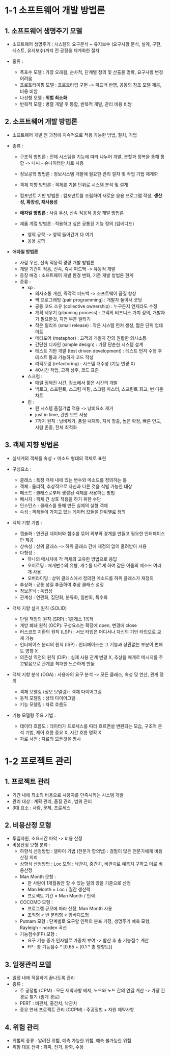 # 1-1 소프트웨어 개발 방법론

## 1. 소프트웨어 생명주기 모델
- 소프트웨어 생명주기 : 시스템의 요구분석 ~ 유지보수 (요구사항 분석, 설계, 구현, 테스트, 유지보수)까지 전 공정을 체계화한 절차

- 종류 :
  - 폭포수 모델 : 가장 오래됨, 순차적, 단계별 정의 및 산출물 명확, 요구사항 변경 어려움
  - 프로토타이핑 모델 : 프로토타입 구현 -> 피드백 반영, 공동의 참조 모델 제공, 비용 비쌈
  - 나선형 모델 : **위험 최소화**
  - 반복적 모델 : 병렬 개발 후 통합, 반복적 개발, 관리 비용 비쌈

## 2. 소프트웨어 개발 방법론
- 소프트웨어 개발 전 과정에 지속적으로 적용 가능한 방법, 절차, 기법

- 종류 :
  - 구조적 방법론 : 전체 시스템을 기능에 따라 나누어 개발, 분할과 정복을 통해 통합 -> 나씨 - 슈나이터만 차트 사용
  - 정보공학 방법론 : 정보시스템 개발에 필요한 관리 절차 및 작업 기법 체계화
  - 객체 지향 방법론 : 객체를 기본 단위로 시스템 분석 및 설계
  - 컴포넌트 기반 방법론 : 컴포넌트를 조립하여 새로운 응용 프로그램 작성, **생산성, 확장성, 재사용성**
  
  - **애자일 방법론** : 사람 우선, 신속 적응적 경량 개발 방법론
  - 제품 계열 방법론 : 적용하고 싶은 공통된 기능 정의 (임베디드)
    - 영역 공학 -> 영역 들어간거 다 여기
    - 응용 공학

- **애자일 방법론**
  - 사람 우선, 신속 적응적 경량 개발 방법론 
  - 개발 기간이 적음, 신속, 즉시 피드백 -> 유동적 개발
  - 등장 배경 : 소프트웨어 개발 환경 변화, 기존 개발 방법론 한계
  - 종류 :
    - xp :
        - 의사소통 개선, 즉각적 피드백 -> 소프트웨어 품질 향상
        - 짝 프로그래밍 (pair programming) : 개발자 둘이서 코딩
        - 공동 코드 소유 (collective ownership) : 누구든지 언제라도 수정
        - 계획 세우기 (planning process) : 고객의 비즈니스 가치 정의, 개발자가 필요한것, 지연 부분 알리기
        - 작은 릴리즈 (small release) : 작은 시스템 먼저 생성, 짧은 단위 업데이트
        - 메타포어 (metaphor) : 고객과 개발자 간의 원활한 의사소통
        - 간단한 디자인 (simple design) :  가장 단순한 시스템 설계
        - 테스트 기반 개발 (test driven development) : 테스트 먼저 수행 후 테스트 통과 가능하게 코드 작성
        - 리펙토링 (refactoring) :  시스템 개주성 (기능 변경 X)
        - 40시간 작업, 고객 상주, 코드 표준
    - 스크럼 :
        - 매일 정해진 시간, 장소에서 짧은 시간의 개발
        - 백로그, 스프린트, 스크럼 미팅, 스크럼 마스터, 스프린트 회고, 번 다운 차트
    - 린 :
        - 린 시스템 품질기법 적용 -> 낭비요소 제거
        - just in time, 칸반 보드 사용
        - 7가지 원칙 : 낭비제거, 품질 내재화, 지식 창출, 높은 확정, 빠른 인도, 사람 존중, 전체 최적화

## 3. 객체 지향 방법론
- 실세계의 객체를 속성 + 메소드 형태의 객체로 표현
- 구성요소 :
    - 클래스 : 특정 객체 내에 있는 변수와 메소드를 정의하는 틀
    - 객체 : 물리적, 추상적으로 자신과 다른 것을 식별 가능한 대상
    - 메소드 : 클래스로부터 생성된 객체를 사용하는 방법
    - 메시지 : 객체 간 상호 작용을 하기 위한 수단
    - 인스턴스 : 클래스를 통해 만든 실제의 실형 객체
    - 속성 : 객체들이 가지고 있는 데이터 값들을 단위별로 정의

- 객체 기향 기법 :
    - 캡슐화 : 연관된 데이터와 함수를 묶어 외부와 경계를 만들고 필요한 인터페이스만 제공
    - 상속성 : 상위 클래스 -> 하위 클래스 간에 재정의 없이 물려받아 사용
    - 다형성 :
        - 하나의 메시지에 각 객체의 고유한 방법으로 응답
        - 오버로딩 : 매개변수의 유형, 개수를 다르게 하여 같은 이름의 메소드 여러개 사용
        - 오버라이딩 : 상위 클래스에서 정의한 메소드를 하위 클래스가 재정의
    - 추상화 : 공통 성질 추출하여 추상 클래스 설정
    - 정보은닉 : 독립성
    - 관계성 : 연관화, 집단화, 분류화, 일반화, 특수화

- 객체 지향 설게 원칙 (SOLID)
    - 단일 책임의 원칙 (SRP) : 1클래스 1목적
    - 개방 폐쇄 원칙 (OCP): 구성요소는 확장에 open, 변경에 close
    - 러스코프 치환의 원칙 (LSP) : 서브 타입은 어디서나 자신의 기반 타입으로 교체 가능
    - 인터페이스 분리의 원칙 (ISP) : 인터페이스는 그 기능과 상관없는 부분이 변해도 영향 X
    - 의존성 역전의 원칙 (DIP) : 실제 사용 관계 변경 X, 추상을 매개로 메시지를 주고받음으로 관계를 최대한 느슨하게 만듦

- 객체 지향 분석 (OOA) : 사용자의 요구 분석 -> 모든 클래스, 속성 및 연산, 관계 정의
    - 객체 모델링 (정보 모델링) : 객체 다이어그램
    - 동적 모델링 : 상태 다이어그램
    - 기능 모델링 : 자료 흐름도

- 기능 모델링 주요 기법 :
    - 데이터 흐름도 : 데이터가 프로세스를 따라 흐르면설 변환되는 모습, 구조적 분석 기법, 제어 흐름 중요 X, 시간 흐름 명확 X
    - 자료 사전 : 자료의 모든것을 명시

# 1-2 프로젝트 관리
## 1. 프로젝트 관리
- 기간 내에 최소의 비용으로 사용자를 만족시키는 시스템 개발
- 관리 대상 : 계획 관리, 품질 관리, 범위 관리
- 3대 요소 : 사람, 문제, 프로세스

## 2. 비용산정 모형
- 투입자원, 소요시간 파악 -> 비용 산정
- 비용산정 모형 분류 :
    - 하향식 산정방법 : 델파이 기법 (전문가 합의법) : 경험이 많은 전문가에게 비용 산정 의뢰
    - 상향식 산정방법 : Loc 모형 : 낙관치, 중간치, 비관치로 예측치 구하고 이로 비용산정
    - Man Month 모형 :
        - 한 사람이 1개월동안 할 수 있는 일의 양을 기준으로 산정
        - Man Month = Loc / 월간 생산력
        - 프로젝트 기간 = Man Month / 인력
    - COCOMO 모형 :
        - 프로그램 규모에 따라 산정, Man Month 사용
        - 조직형 < 반 분리형 < 임베디드형
    - Putnam 모형 : 단계별로 요구할 인력의 분포 가정, 생명주기 예측 모형, Rayleigh - norden 곡선
    - 기능점수(FP) 모형 :
        - 요구 기능 증가 인자별로 가중치 부여 -> 합산 후 총 기능점수 계산
        - FP : 총 기능점수 * [0.65 + (0.1 * 총 영향도)]

## 3. 일정관리 모델
- 일정 내에 적절하게 끝나도록 관리
- 종류 :
    - 주 공정법 (CPM) : 모든 제약사항 배제, 노드와 노드 간의 연결 계산 -> 가장 긴 경로 찾기 (임계 경로)
    - PERT : 비관치, 중간치, 낙관치
    - 중요 연쇄 프로젝트 관리 (CCPM) : 주공정법 + 자원 제약사항

## 4. 위험 관리
- 위험의 종류 : 알려진 위험, 예측 가능한 위험, 예측 불가능한 위험
- 위험 대응 전략 : 회피, 전가, 완화, 수용